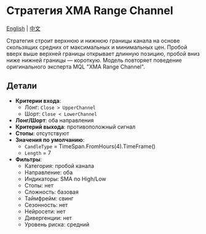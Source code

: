 # Стратегия XMA Range Channel
[English](README.md) | [中文](README_cn.md)

Стратегия строит верхнюю и нижнюю границы канала на основе скользящих средних от максимальных и минимальных цен. Пробой вверх выше верхней границы открывает длинную позицию, пробой вниз ниже нижней границы — короткую. Модель повторяет поведение оригинального эксперта MQL "XMA Range Channel".

## Детали

- **Критерии входа**:
  - Лонг: `Close > UpperChannel`
  - Шорт: `Close < LowerChannel`
- **Лонг/Шорт**: оба направления
- **Критерий выхода**: противоположный сигнал
- **Стопы**: отсутствуют
- **Значения по умолчанию**:
  - `CandleType` = TimeSpan.FromHours(4).TimeFrame()
  - `Length` = 7
- **Фильтры**:
  - Категория: пробой канала
  - Направление: оба
  - Индикаторы: SMA по High/Low
  - Стопы: нет
  - Сложность: базовая
  - Таймфрейм: свинг
  - Сезонность: нет
  - Нейросети: нет
  - Дивергенции: нет
  - Уровень риска: средний
